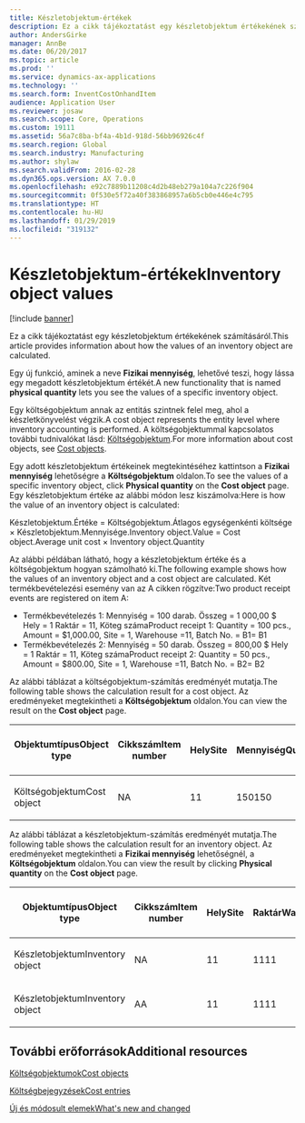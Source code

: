 ```yaml
---
title: Készletobjektum-értékek
description: Ez a cikk tájékoztatást egy készletobjektum értékekének számításáról.
author: AndersGirke
manager: AnnBe
ms.date: 06/20/2017
ms.topic: article
ms.prod: ''
ms.service: dynamics-ax-applications
ms.technology: ''
ms.search.form: InventCostOnhandItem
audience: Application User
ms.reviewer: josaw
ms.search.scope: Core, Operations
ms.custom: 19111
ms.assetid: 56a7c8ba-bf4a-4b1d-918d-56bb96926c4f
ms.search.region: Global
ms.search.industry: Manufacturing
ms.author: shylaw
ms.search.validFrom: 2016-02-28
ms.dyn365.ops.version: AX 7.0.0
ms.openlocfilehash: e92c7889b11208c4d2b48eb279a104a7c226f904
ms.sourcegitcommit: 0f530e5f72a40f383868957a6b5cb0e446e4c795
ms.translationtype: HT
ms.contentlocale: hu-HU
ms.lasthandoff: 01/29/2019
ms.locfileid: "319132"
---
```

# <a name="inventory-object-values"></a><span data-ttu-id="dca3d-103">Készletobjektum-értékek</span><span class="sxs-lookup"><span data-stu-id="dca3d-103">Inventory object values</span></span>

[!include [banner](../includes/banner.md)]

<span data-ttu-id="dca3d-104">Ez a cikk tájékoztatást egy készletobjektum értékekének számításáról.</span><span class="sxs-lookup"><span data-stu-id="dca3d-104">This article provides information about how the values of an inventory object are calculated.</span></span> 

<span data-ttu-id="dca3d-105">Egy új funkció, aminek a neve **Fizikai mennyiség**, lehetővé teszi, hogy lássa egy megadott készletobjektum értékét.</span><span class="sxs-lookup"><span data-stu-id="dca3d-105">A new functionality that is named **physical quantity** lets you see the values of a specific inventory object.</span></span> 

<span data-ttu-id="dca3d-106">Egy költségobjektum annak az entitás szintnek felel meg, ahol a készletkönyvelést végzik.</span><span class="sxs-lookup"><span data-stu-id="dca3d-106">A cost object represents the entity level where inventory accounting is performed.</span></span> <span data-ttu-id="dca3d-107">A költségobjektummal kapcsolatos további tudnivalókat lásd: [Költségobjektum](cost-object.md).</span><span class="sxs-lookup"><span data-stu-id="dca3d-107">For more information about cost objects, see [Cost objects](cost-object.md).</span></span> 

<span data-ttu-id="dca3d-108">Egy adott készletobjektum értékeinek megtekintéséhez kattintson a **Fizikai mennyiség** lehetőségre a **Költségobjektum** oldalon.</span><span class="sxs-lookup"><span data-stu-id="dca3d-108">To see the values of a specific inventory object, click **Physical quantity** on the **Cost object** page.</span></span> <span data-ttu-id="dca3d-109">Egy készletobjektum értéke az alábbi módon lesz kiszámolva:</span><span class="sxs-lookup"><span data-stu-id="dca3d-109">Here is how the value of an inventory object is calculated:</span></span> 

<span data-ttu-id="dca3d-110">Készletobjektum.Értéke = Költségobjektum.Átlagos egységenkénti költsége × Készletobjektum.Mennyisége.</span><span class="sxs-lookup"><span data-stu-id="dca3d-110">Inventory object.Value = Cost object.Average unit cost × Inventory object.Quantity</span></span> 

<span data-ttu-id="dca3d-111">Az alábbi példában látható, hogy a készletobjektum értéke és a költségobjektum hogyan számolható ki.</span><span class="sxs-lookup"><span data-stu-id="dca3d-111">The following example shows how the values of an inventory object and a cost object are calculated.</span></span> <span data-ttu-id="dca3d-112">Két termékbevételezési esemény van az A cikken rögzítve:</span><span class="sxs-lookup"><span data-stu-id="dca3d-112">Two product receipt events are registered on item A:</span></span>

-   <span data-ttu-id="dca3d-113">Termékbevételezés 1: Mennyiség = 100 darab. Összeg = 1 000,00 $ Hely = 1 Raktár = 11, Köteg száma</span><span class="sxs-lookup"><span data-stu-id="dca3d-113">Product receipt 1: Quantity = 100 pcs., Amount = $1,000.00, Site = 1, Warehouse =11, Batch No.</span></span> <span data-ttu-id="dca3d-114">= B1</span><span class="sxs-lookup"><span data-stu-id="dca3d-114">= B1</span></span>
-   <span data-ttu-id="dca3d-115">Termékbevételezés 2: Mennyiség = 50 darab. Összeg = 800,00 $ Hely = 1 Raktár = 11, Köteg száma</span><span class="sxs-lookup"><span data-stu-id="dca3d-115">Product receipt 2: Quantity = 50 pcs., Amount = $800.00, Site = 1, Warehouse =11, Batch No.</span></span> <span data-ttu-id="dca3d-116">= B2</span><span class="sxs-lookup"><span data-stu-id="dca3d-116">= B2</span></span>

<span data-ttu-id="dca3d-117">Az alábbi táblázat a költségobjektum-számítás eredményét mutatja.</span><span class="sxs-lookup"><span data-stu-id="dca3d-117">The following table shows the calculation result for a cost object.</span></span> <span data-ttu-id="dca3d-118">Az eredményeket megtekintheti a **Költségobjektum** oldalon.</span><span class="sxs-lookup"><span data-stu-id="dca3d-118">You can view the result on the **Cost object** page.</span></span>

<table style="width:100%;">
<colgroup>
<col width="14%" />
<col width="14%" />
<col width="14%" />
<col width="14%" />
<col width="14%" />
<col width="14%" />
<col width="14%" />
</colgroup>
<thead>
<tr class="header">
<th><span data-ttu-id="dca3d-119">Objektumtípus</span><span class="sxs-lookup"><span data-stu-id="dca3d-119">Object type</span></span></th>
<th><span data-ttu-id="dca3d-120">Cikkszám</span><span class="sxs-lookup"><span data-stu-id="dca3d-120">Item number</span></span></th>
<th><span data-ttu-id="dca3d-121">Hely</span><span class="sxs-lookup"><span data-stu-id="dca3d-121">Site</span></span></th>
<th><span data-ttu-id="dca3d-122">Mennyiség</span><span class="sxs-lookup"><span data-stu-id="dca3d-122">Quantity</span></span></th>
<th><span data-ttu-id="dca3d-123">Készletegység</span><span class="sxs-lookup"><span data-stu-id="dca3d-123">Inventory unit</span></span></th>
<th><span data-ttu-id="dca3d-124">Érték</span><span class="sxs-lookup"><span data-stu-id="dca3d-124">Value</span></span></th>
<th><span data-ttu-id="dca3d-125">Átlagos egységenkénti költség</span><span class="sxs-lookup"><span data-stu-id="dca3d-125">Average unit cost</span></span></th>
</tr>
</thead>
<tbody>
<tr class="odd">
<td><span data-ttu-id="dca3d-126">Költségobjektum</span><span class="sxs-lookup"><span data-stu-id="dca3d-126">Cost object</span></span></td>
<td><span data-ttu-id="dca3d-127">N</span><span class="sxs-lookup"><span data-stu-id="dca3d-127">A</span></span></td>
<td><span data-ttu-id="dca3d-128">1</span><span class="sxs-lookup"><span data-stu-id="dca3d-128">1</span></span></td>
<td><span data-ttu-id="dca3d-129">150</span><span class="sxs-lookup"><span data-stu-id="dca3d-129">150</span></span></td>
<td><span data-ttu-id="dca3d-130">Darab</span><span class="sxs-lookup"><span data-stu-id="dca3d-130">Pcs.</span></span></td>
<td><p><span data-ttu-id="dca3d-131">1800.00 $</span><span class="sxs-lookup"><span data-stu-id="dca3d-131">$1800.00</span></span></p></td>
<td><p><span data-ttu-id="dca3d-132">12.00 $</span><span class="sxs-lookup"><span data-stu-id="dca3d-132">$12.00</span></span></p></td>
</tr>
</tbody>
</table>

<span data-ttu-id="dca3d-133">Az alábbi táblázat a készletobjektum-számítás eredményét mutatja.</span><span class="sxs-lookup"><span data-stu-id="dca3d-133">The following table shows the calculation result for an inventory object.</span></span> <span data-ttu-id="dca3d-134">Az eredményeket megtekintheti a **Fizikai mennyiség** lehetőségnél, a **Költségobjektum** oldalon.</span><span class="sxs-lookup"><span data-stu-id="dca3d-134">You can view the result by clicking **Physical quantity** on the **Cost object** page.</span></span>

<table style="width:100%;">
<colgroup>
<col width="11%" />
<col width="11%" />
<col width="11%" />
<col width="11%" />
<col width="11%" />
<col width="11%" />
<col width="11%" />
<col width="11%" />
<col width="11%" />
</colgroup>
<thead>
<tr class="header">
<th><span data-ttu-id="dca3d-135">Objektumtípus</span><span class="sxs-lookup"><span data-stu-id="dca3d-135">Object type</span></span></th>
<th><span data-ttu-id="dca3d-136">Cikkszám</span><span class="sxs-lookup"><span data-stu-id="dca3d-136">Item number</span></span></th>
<th><span data-ttu-id="dca3d-137">Hely</span><span class="sxs-lookup"><span data-stu-id="dca3d-137">Site</span></span></th>
<th><span data-ttu-id="dca3d-138">Raktár</span><span class="sxs-lookup"><span data-stu-id="dca3d-138">Warehouse</span></span></th>
<th><span data-ttu-id="dca3d-139">Kötegsz.</span><span class="sxs-lookup"><span data-stu-id="dca3d-139">Batch No.</span></span></th>
<th><span data-ttu-id="dca3d-140">Mennyiség</span><span class="sxs-lookup"><span data-stu-id="dca3d-140">Quantity</span></span></th>
<th><span data-ttu-id="dca3d-141">Készletegység</span><span class="sxs-lookup"><span data-stu-id="dca3d-141">Inventory unit</span></span></th>
<th><span data-ttu-id="dca3d-142">Érték</span><span class="sxs-lookup"><span data-stu-id="dca3d-142">Value</span></span></th>
<th><span data-ttu-id="dca3d-143">Átlagos egységenkénti költség</span><span class="sxs-lookup"><span data-stu-id="dca3d-143">Average unit cost</span></span></th>
</tr>
</thead>
<tbody>
<tr class="odd">
<td><span data-ttu-id="dca3d-144">Készletobjektum</span><span class="sxs-lookup"><span data-stu-id="dca3d-144">Inventory object</span></span></td>
<td><span data-ttu-id="dca3d-145">N</span><span class="sxs-lookup"><span data-stu-id="dca3d-145">A</span></span></td>
<td><span data-ttu-id="dca3d-146">1</span><span class="sxs-lookup"><span data-stu-id="dca3d-146">1</span></span></td>
<td><span data-ttu-id="dca3d-147">11</span><span class="sxs-lookup"><span data-stu-id="dca3d-147">11</span></span></td>
<td><span data-ttu-id="dca3d-148">B1</span><span class="sxs-lookup"><span data-stu-id="dca3d-148">B1</span></span></td>
<td><span data-ttu-id="dca3d-149">100</span><span class="sxs-lookup"><span data-stu-id="dca3d-149">100</span></span></td>
<td><span data-ttu-id="dca3d-150">Darab</span><span class="sxs-lookup"><span data-stu-id="dca3d-150">Pcs.</span></span></td>
<td><p><span data-ttu-id="dca3d-151">1200.00 $</span><span class="sxs-lookup"><span data-stu-id="dca3d-151">$1200.00</span></span></p></td>
<td><p><span data-ttu-id="dca3d-152">12.00 $</span><span class="sxs-lookup"><span data-stu-id="dca3d-152">$12.00</span></span></p></td>
</tr>
<tr class="even">
<td><span data-ttu-id="dca3d-153">Készletobjektum</span><span class="sxs-lookup"><span data-stu-id="dca3d-153">Inventory object</span></span></td>
<td><span data-ttu-id="dca3d-154">A</span><span class="sxs-lookup"><span data-stu-id="dca3d-154">A</span></span></td>
<td><span data-ttu-id="dca3d-155">1</span><span class="sxs-lookup"><span data-stu-id="dca3d-155">1</span></span></td>
<td><span data-ttu-id="dca3d-156">11</span><span class="sxs-lookup"><span data-stu-id="dca3d-156">11</span></span></td>
<td><span data-ttu-id="dca3d-157">B2</span><span class="sxs-lookup"><span data-stu-id="dca3d-157">B2</span></span></td>
<td><span data-ttu-id="dca3d-158">50</span><span class="sxs-lookup"><span data-stu-id="dca3d-158">50</span></span></td>
<td><span data-ttu-id="dca3d-159">Darab</span><span class="sxs-lookup"><span data-stu-id="dca3d-159">Pcs.</span></span></td>
<td><p><span data-ttu-id="dca3d-160">600.00 $</span><span class="sxs-lookup"><span data-stu-id="dca3d-160">$600.00</span></span></p></td>
<td><p><span data-ttu-id="dca3d-161">12.00 $</span><span class="sxs-lookup"><span data-stu-id="dca3d-161">$12.00</span></span></p></td>
</tr>
</tbody>
</table>



<a name="additional-resources"></a><span data-ttu-id="dca3d-162">További erőforrások</span><span class="sxs-lookup"><span data-stu-id="dca3d-162">Additional resources</span></span>
--------

[<span data-ttu-id="dca3d-163">Költségobjektumok</span><span class="sxs-lookup"><span data-stu-id="dca3d-163">Cost objects</span></span>](cost-object.md)

[<span data-ttu-id="dca3d-164">Költségbejegyzések</span><span class="sxs-lookup"><span data-stu-id="dca3d-164">Cost entries</span></span>](cost-entries.md)

[<span data-ttu-id="dca3d-165">Új és módosult elemek</span><span class="sxs-lookup"><span data-stu-id="dca3d-165">What's new and changed</span></span>](../../fin-and-ops/get-started/whats-new-changed.md)



